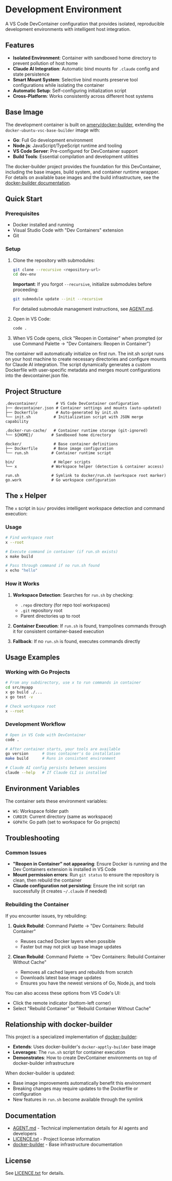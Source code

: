 # Development Environment

A VS Code DevContainer configuration that provides isolated, reproducible
development environments with intelligent host integration.

## Features

- **Isolated Environment**: Container with sandboxed home directory to
  prevent pollution of host home
- **Claude AI Integration**: Automatic bind mounts for `.claude` config
  and state persistence
- **Smart Mount System**: Selective bind mounts preserve tool configurations
  while isolating the container
- **Automatic Setup**: Self-configuring initialization script
- **Cross-Platform**: Works consistently across different host systems

## Base Image

The development container is built on
[amery/docker-builder](https://github.com/amery/docker-builder), extending
the `docker-ubuntu-vsc-base-builder` image with:

- **Go**: Full Go development environment
- **Node.js**: JavaScript/TypeScript runtime and tooling
- **VS Code Server**: Pre-configured for DevContainer support
- **Build Tools**: Essential compilation and development utilities

The docker-builder project provides the foundation for this DevContainer,
including the base images, build system, and container runtime wrapper. For
details on available base images and the build infrastructure, see the
[docker-builder documentation](https://github.com/amery/docker-builder).

## Quick Start

### Prerequisites

- Docker installed and running
- Visual Studio Code with "Dev Containers" extension
- Git

### Setup

1. Clone the repository with submodules:

   ```bash
   git clone --recursive <repository-url>
   cd dev-env
   ```

   **Important**: If you forgot `--recursive`, initialize submodules before
   proceeding:

   ```bash
   git submodule update --init --recursive
   ```

   For detailed submodule management instructions, see
   [AGENT.md](./AGENT.md#submodule-management).

2. Open in VS Code:

   ```bash
   code .
   ```

3. When VS Code opens, click "Reopen in Container" when prompted
   (or use Command Palette → "Dev Containers: Reopen in Container")

The container will automatically initialize on first run. The init.sh script
runs on your host machine to create necessary directories and configure
mounts for Claude AI integration. The script dynamically generates a custom
Dockerfile with user-specific metadata and merges mount configurations into
the devcontainer.json file.

## Project Structure

```text
.devcontainer/        # VS Code DevContainer configuration
├── devcontainer.json # Container settings and mounts (auto-updated)
├── Dockerfile        # Auto-generated by init.sh
└── init.sh          # Initialization script with JSON merge capability

.docker-run-cache/   # Container runtime storage (git-ignored)
└── ${HOME}/        # Sandboxed home directory

docker/              # Base container definitions
├── Dockerfile       # Base image configuration
└── run.sh          # Container runtime script

bin/                 # Helper scripts
└── x               # Workspace helper (detection & container access)

run.sh              # Symlink to docker/run.sh (workspace root marker)
go.work             # Go workspace configuration
```

## The `x` Helper

The `x` script in `bin/` provides intelligent workspace detection and
command execution:

### Usage

```bash
# Find workspace root
x --root

# Execute command in container (if run.sh exists)
x make build

# Pass through command if no run.sh found
x echo "hello"
```

### How it Works

1. **Workspace Detection**: Searches for `run.sh` by checking:
   - `.repo` directory (for repo tool workspaces)
   - `.git` repository root
   - Parent directories up to root

2. **Container Execution**: If `run.sh` is found, trampolines commands
   through it for consistent container-based execution

3. **Fallback**: If no `run.sh` is found, executes commands directly

## Usage Examples

### Working with Go Projects

```bash
# From any subdirectory, use x to run commands in container
cd src/myapp
x go build ./...
x go test -v

# Check workspace root
x --root
```

### Development Workflow

```bash
# Open in VS Code with DevContainer
code .

# After container starts, your tools are available
go version      # Uses container's Go installation
make build      # Runs in consistent environment

# Claude AI config persists between sessions
claude --help   # If Claude CLI is installed
```

## Environment Variables

The container sets these environment variables:

- `WS`: Workspace folder path
- `CURDIR`: Current directory (same as workspace)
- `GOPATH`: Go path (set to workspace for Go projects)

## Troubleshooting

### Common Issues

- **"Reopen in Container" not appearing**: Ensure Docker is running and
  the Dev Containers extension is installed in VS Code
- **Mount permission errors**: Run `git status` to ensure the repository
  is clean, then rebuild the container
- **Claude configuration not persisting**: Ensure the init script ran
  successfully (it creates `~/.claude` if needed)

### Rebuilding the Container

If you encounter issues, try rebuilding:

1. **Quick Rebuild**: Command Palette → "Dev Containers: Rebuild Container"
   - Reuses cached Docker layers when possible
   - Faster but may not pick up base image updates

2. **Clean Rebuild**: Command Palette → "Dev Containers: Rebuild Container
   Without Cache"
   - Removes all cached layers and rebuilds from scratch
   - Downloads latest base image updates
   - Ensures you have the newest versions of Go, Node.js, and tools

You can also access these options from VS Code's UI:

- Click the remote indicator (bottom-left corner)
- Select "Rebuild Container" or "Rebuild Container Without Cache"

## Relationship with docker-builder

This project is a specialized implementation of
[docker-builder](https://github.com/amery/docker-builder):

- **Extends**: Uses docker-builder's `docker-apptly-builder` base image
- **Leverages**: The `run.sh` script for container execution
- **Demonstrates**: How to create DevContainer environments on top of
  docker-builder infrastructure

When docker-builder is updated:

- Base image improvements automatically benefit this environment
- Breaking changes may require updates to the Dockerfile or configuration
- New features in `run.sh` become available through the symlink

## Documentation

- [AGENT.md](./AGENT.md) - Technical implementation details for AI agents
  and developers
- [LICENCE.txt](./LICENCE.txt) - Project license information
- [docker-builder](https://github.com/amery/docker-builder) - Base
  infrastructure documentation

## License

See [LICENCE.txt](./LICENCE.txt) for details.
